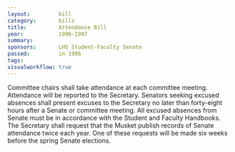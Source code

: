 ```yaml
---  
layout:         bill
category:       bills
title:          Attendance Bill
year:           1996-1997
summary:        
sponsors:       LHS Student-Faculty Senate
passed:         in 1996
tags:           
visualworkflow: true
---
```


Committee chairs shall take attendance at each committee meeting. Attendance will be reported to the Secretary.
Senators seeking excused absences shall present excuses to the Secretary no later than forty-eight hours after a Senate or committee meeting. All excused absences from Senate must be in accordance with the Student and Faculty Handbooks.
The Secretary shall request that the Musket publish records of Senate attendance twice each year. One of these requests will be made six weeks before the spring Senate elections.